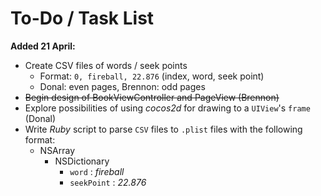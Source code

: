 To-Do / Task List
=================

**Added 21 April:**

* Create CSV files of words / seek points
	* Format: `0, fireball, 22.876` (index, word, seek point)
	* Donal: even pages, Brennon: odd pages
* <strike>Begin design of BookViewController and PageView (Brennon)</strike>
* Explore possibilities of using *cocos2d* for drawing to a `UIView`'s `frame` (Donal)
* Write *Ruby* script to parse `CSV` files to `.plist` files with the following format:
	* NSArray
		* NSDictionary
			* `word` : *fireball*
			* `seekPoint` : *22.876*